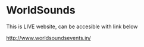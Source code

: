 # WorldSounds

This is LIVE website, can be accesible with link below

http://www.worldsoundsevents.in/
